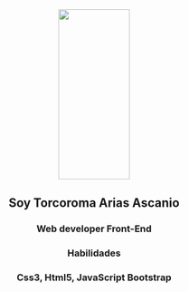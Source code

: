 <!DOCTYPE html>
<html lang="en">
<head>
    <meta charset="UTF-8">
    <meta http-equiv="X-UA-Compatible" content="IE=edge">
    <meta name="viewport" content="width=device-width, initial-scale=1.0">
  
</head>
<body>
      <div   align="center" >
    <img align="center" src="https://www.actualiza.es/wp-content/uploads/2021/09/bitxilore-floristas.jpg" width="50%"   height="300vh" >
      <h2  align="center">Soy Torcoroma Arias Ascanio</h2>
          <div>
                      <h3>Web developer Front-End</h3>
            <h3>Habilidades</h3>
    <h3>Css3, Html5, JavaScript Bootstrap</h3></div>
    </div>
  
</body>
</html>

